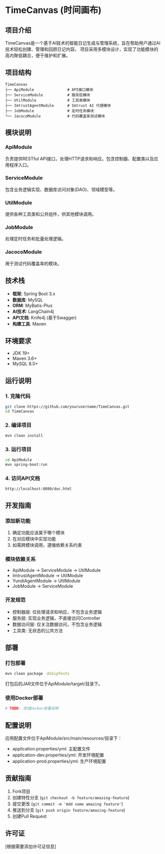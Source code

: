 # TimeCanvas (时间画布)

## 项目介绍

TimeCanvas是一个基于AI技术的智能日记生成与管理系统，旨在帮助用户通过AI技术轻松创建、管理和回顾日记内容。
项目采用多模块设计，实现了功能模块的高内聚低耦合，便于维护和扩展。

## 项目结构

```
TimeCanvas
├── ApiModule               # API接口模块
├── ServiceModule           # 服务层模块
├── UtilModule              # 工具类模块
├── ImtrustAgentModule      # Imtrust AI 代理模块
├── JobModule               # 定时任务模块
└── JacocoModule            # 代码覆盖率测试模块
```

## 模块说明

### ApiModule

负责提供RESTful API接口，处理HTTP请求和响应。包含控制器、配置类以及应用程序入口。

### ServiceModule

包含业务逻辑实现、数据库访问对象(DAO)、领域模型等。

### UtilModule

提供各种工具类和公共组件，供其他模块调用。

### JobModule

处理定时任务和批量处理逻辑。

### JacocoModule

用于测试代码覆盖率的模块。

## 技术栈

- **框架**: Spring Boot 3.x
- **数据库**: MySQL
- **ORM**: MyBatis-Plus
- **AI技术**: LangChain4j
- **API文档**: Knife4j (基于Swagger)
- **构建工具**: Maven

## 环境要求

- JDK 19+
- Maven 3.6+
- MySQL 8.0+

## 运行说明

### 1. 克隆代码

```bash
git clone https://github.com/yourusername/TimeCanvas.git
cd TimeCanvas
```

### 2. 编译项目

```bash
mvn clean install
```

### 3. 运行项目

```bash
cd ApiModule
mvn spring-boot:run
```

### 4. 访问API文档

```
http://localhost:8080/doc.html
```

## 开发指南

### 添加新功能

1. 确定功能应该属于哪个模块
2. 在对应模块中实现功能
3. 如需跨模块调用，遵循依赖关系约束

### 模块依赖关系

- ApiModule → ServiceModule → UtilModule
- ImtrustAgentModule → UtilModule
- YundiAgentModule → UtilModule
- JobModule → ServiceModule

### 开发规范

- 控制器层: 仅处理请求和响应，不包含业务逻辑
- 服务层: 实现业务逻辑，不直接访问Controller
- 数据访问层: 仅关注数据访问，不包含业务逻辑
- 工具类: 无状态的公共方法

## 部署

### 打包部署

```bash
mvn clean package -DskipTests
```

打包后的JAR文件位于ApiModule/target/目录下。

### 使用Docker部署

```bash
# TODO: 添加Docker部署说明
```

## 配置说明

应用配置文件位于ApiModule/src/main/resources/目录下：

- application.properties/yml: 主配置文件
- application-dev.properties/yml: 开发环境配置
- application-prod.properties/yml: 生产环境配置

## 贡献指南

1. Fork项目
2. 创建特性分支 (`git checkout -b feature/amazing-feature`)
3. 提交更改 (`git commit -m 'Add some amazing feature'`)
4. 推送到分支 (`git push origin feature/amazing-feature`)
5. 创建Pull Request

## 许可证

[根据需要添加许可证信息] 